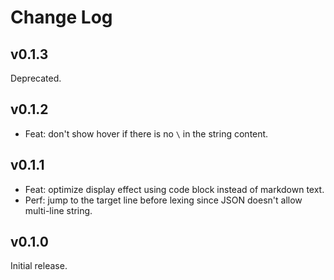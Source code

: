 # Change Log

## v0.1.3

Deprecated.

## v0.1.2

- Feat: don't show hover if there is no `\` in the string content.

## v0.1.1

- Feat: optimize display effect using code block instead of markdown text.
- Perf: jump to the target line before lexing since JSON doesn't allow multi-line string.

## v0.1.0

Initial release.
